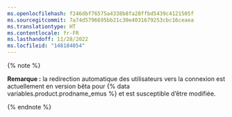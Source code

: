 ```yaml
---
ms.openlocfilehash: f246dbf76575a4338b8fa28ffbd5439c4121505f
ms.sourcegitcommit: 7a74d5796695bb21c30e4031679253cbc16ceaea
ms.translationtype: HT
ms.contentlocale: fr-FR
ms.lasthandoff: 11/28/2022
ms.locfileid: "148184054"
---
```

{% note %}

**Remarque :** la redirection automatique des utilisateurs vers la connexion est actuellement en version bêta pour {% data variables.product.prodname_emus %} et est susceptible d’être modifiée.

{% endnote %}
